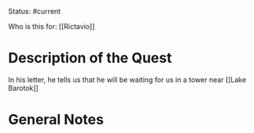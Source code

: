 Status: #current 

Who is this for: [[Rictavio]]
# Description of the Quest
In his letter, he tells us that he will be waiting for us in a tower near [[Lake Barotok]]
# General Notes

